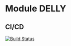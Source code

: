 # Module DELLY

## CI/CD

[![Build Status](https://github.com/chusj-pigu/wf-modules/actions/workflows/build-and-push.yml/badge.svg?branch=)](https://github.com/chusj-pigu/wf-modules/actions/workflows/build-and-push.yml?query=branch%3A)
